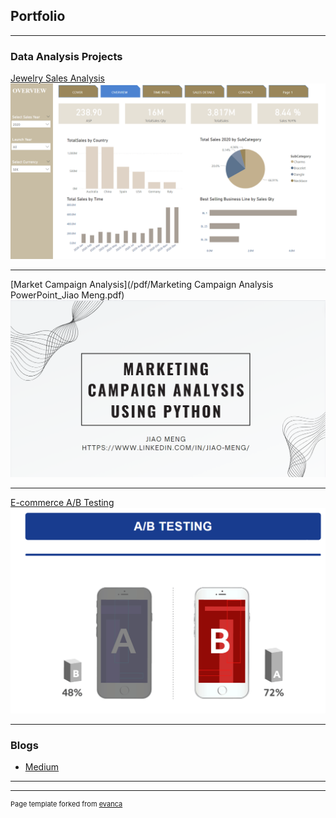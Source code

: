 ## Portfolio

---

### Data Analysis Projects 

[Jewelry Sales Analysis]()
<img src="images/powerbi cover.png?raw=true"/>

---
[Market Campaign Analysis](/pdf/Marketing Campaign Analysis PowerPoint_Jiao Meng.pdf)
<img src="images/campaign analysis cover.png?raw=true"/>

---
[E-commerce A/B Testing](https://github.com/Jiao-Meng-7/E-commerce-A-B-Testing/tree/master)
<img src="images/abtesting cover.png?raw=true"/>

---

### Blogs

- [Medium](https://medium.com/@mj2019june)

---




---
<p style="font-size:11px">Page template forked from <a href="https://github.com/evanca/quick-portfolio">evanca</a></p>
<!-- Remove above link if you don't want to attibute -->
